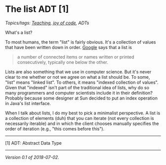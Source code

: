 The list ADT [1]
================

*Topics/tags: [Teaching](index-teaching), [joy of code](index-joc), ADTs*

What's a list?

To most humans, the term "list" is fairly obvious.  It's a
collection of values that have been written down in order.
[Google](https://www.google.com/search?q=list) says that a list is

> a number of connected items or names written or printed consecutively,
typically one below the other.

Lists are also something that we use in computer science.  But it's never
clear to me whether or not we agree on what a list should be.  To some,
"list" means "linked list".  To others, it means "indexed collection
of values".  Given that "indexed" isn't part of the traditional idea of
lists, why do so many programmers and computer scientists include it in
their definition?  Probably because some designer at Sun decided to put
an index operation in Java's list interface.

When I talk about lists, I do my best to pick a minimalist perspective.
A list is a collection of elements (duh) that you can iterate (not
every collection is necessarily iterable) and in which the client
chooses manually specifies the order of iteration (e.g., "this comes
before this").

---

[1] ADT: Abstract Data Type

---

*Version 0.1 of 2018-07-02.*
